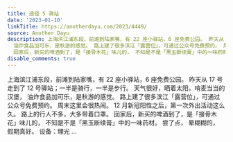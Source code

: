 ```yaml
---
title: 途径 5 驿站
date: '2023-01-10'
linkTitle: https://anotherdayu.com/2023/4449/
source: Another Dayu
description: 上海滨江浦东段，前滩到陆家嘴，有 22 座小驿站，6 座免费公园。 昨天从 17 号 走到了 12 号驿站；一半是骑行，一半是步行。 天气很好，晒着太阳，啃麦当当的汉堡，
  油炸食品加可乐，是秋游的感觉。 路上建了很多滨江「露营位」，可通过公众号免费预约。 周末这里会很热闹。 12 月新冠阳性之后，第一次外出活动这么久。 路上的行人不多，大多带着口罩。
  回家后，新买的啤酒到了，是「接骨木花」味儿的， 不知是不是「黑玉断续膏」中的一味药材。 尝了点， 晕糊糊的， 假期真好。 设备：理光 ...
disable_comments: true
---
```

上海滨江浦东段，前滩到陆家嘴，有 22 座小驿站，6 座免费公园。 昨天从 17 号 走到了 12 号驿站；一半是骑行，一半是步行。 天气很好，晒着太阳，啃麦当当的汉堡， 油炸食品加可乐，是秋游的感觉。 路上建了很多滨江「露营位」，可通过公众号免费预约。 周末这里会很热闹。 12 月新冠阳性之后，第一次外出活动这么久。 路上的行人不多，大多带着口罩。 回家后，新买的啤酒到了，是「接骨木花」味儿的， 不知是不是「黑玉断续膏」中的一味药材。 尝了点， 晕糊糊的， 假期真好。 设备：理光 ...